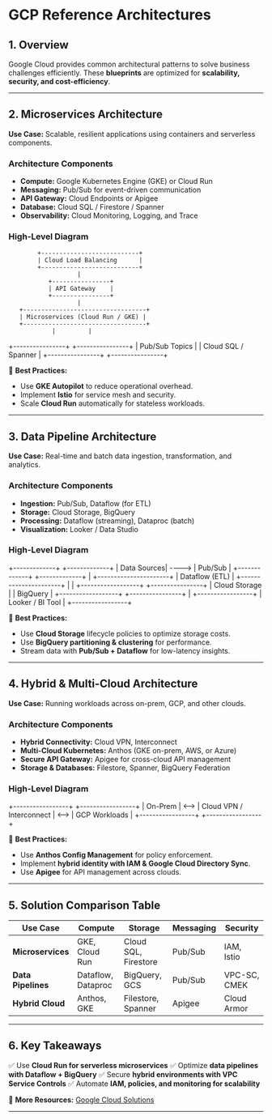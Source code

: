 # GCP Reference Architectures

## 1. Overview
Google Cloud provides common architectural patterns to solve business challenges efficiently. These **blueprints** are optimized for **scalability, security, and cost-efficiency**.

---

## 2. Microservices Architecture
**Use Case:** Scalable, resilient applications using containers and serverless components.

### **Architecture Components**
- **Compute:** Google Kubernetes Engine (GKE) or Cloud Run
- **Messaging:** Pub/Sub for event-driven communication
- **API Gateway:** Cloud Endpoints or Apigee
- **Database:** Cloud SQL / Firestore / Spanner
- **Observability:** Cloud Monitoring, Logging, and Trace

### **High-Level Diagram**
            +---------------------------+
            | Cloud Load Balancing      |
            +---------------------------+
                       |
               +----------------+
               | API Gateway    |
               +----------------+
                       |
       +----------------------------------+
       | Microservices (Cloud Run / GKE) |
       +----------------------------------+
                |         |
  +----------------+   +----------------+
  | Pub/Sub Topics |   | Cloud SQL / Spanner |
  +----------------+   +----------------+

📌 **Best Practices:**
- Use **GKE Autopilot** to reduce operational overhead.
- Implement **Istio** for service mesh and security.
- Scale **Cloud Run** automatically for stateless workloads.

---

## 3. Data Pipeline Architecture
**Use Case:** Real-time and batch data ingestion, transformation, and analytics.

### **Architecture Components**
- **Ingestion:** Pub/Sub, Dataflow (for ETL)
- **Storage:** Cloud Storage, BigQuery
- **Processing:** Dataflow (streaming), Dataproc (batch)
- **Visualization:** Looker / Data Studio

### **High-Level Diagram**
  +-------------+       +-------------+
  | Data Sources| ----> |  Pub/Sub    |
  +-------------+       +-------------+
                             |
                 +----------------------+
                 |  Dataflow (ETL)      |
                 +----------------------+
                    |             |
    +------------------+     +----------------+
    | Cloud Storage    |     |  BigQuery      |
    +------------------+     +----------------+
                 |
         +-----------------+
         | Looker / BI Tool |
         +-----------------+

📌 **Best Practices:**
- Use **Cloud Storage** lifecycle policies to optimize storage costs.
- Use **BigQuery partitioning & clustering** for performance.
- Stream data with **Pub/Sub + Dataflow** for low-latency insights.

---

## 4. Hybrid & Multi-Cloud Architecture
**Use Case:** Running workloads across on-prem, GCP, and other clouds.

### **Architecture Components**
- **Hybrid Connectivity:** Cloud VPN, Interconnect
- **Multi-Cloud Kubernetes:** Anthos (GKE on-prem, AWS, or Azure)
- **Secure API Gateway:** Apigee for cross-cloud API management
- **Storage & Databases:** Filestore, Spanner, BigQuery Federation

### **High-Level Diagram**
  +-----------------+      +-----------------+
  |  On-Prem       | <-->  |  Cloud VPN / Interconnect  | <-->  | GCP Workloads |
  +-----------------+      +-----------------+

📌 **Best Practices:**
- Use **Anthos Config Management** for policy enforcement.
- Implement **hybrid identity with IAM & Google Cloud Directory Sync**.
- Use **Apigee** for API management across clouds.

---

## 5. Solution Comparison Table

| Use Case          | Compute | Storage  | Messaging  | Security |
|------------------|---------|---------|------------|----------|
| **Microservices** | GKE, Cloud Run | Cloud SQL, Firestore | Pub/Sub | IAM, Istio |
| **Data Pipelines** | Dataflow, Dataproc | BigQuery, GCS | Pub/Sub | VPC-SC, CMEK |
| **Hybrid Cloud** | Anthos, GKE | Filestore, Spanner | Apigee | Cloud Armor |

---

## 6. Key Takeaways
✅ Use **Cloud Run for serverless microservices**
✅ Optimize **data pipelines with Dataflow + BigQuery**
✅ Secure **hybrid environments with VPC Service Controls**
✅ Automate **IAM, policies, and monitoring for scalability**

📌 **More Resources:** [Google Cloud Solutions](https://cloud.google.com/solutions/)

---
